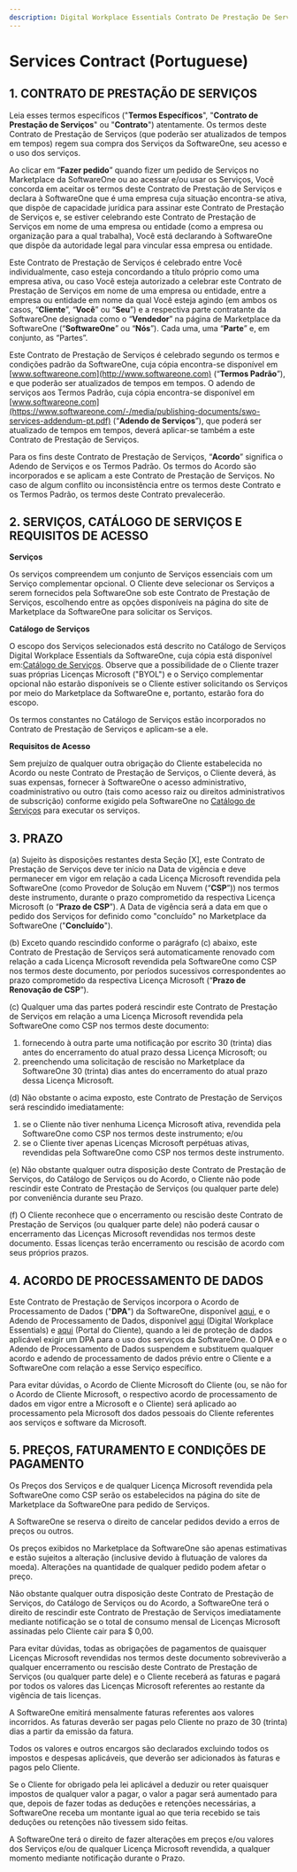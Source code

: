 ```yaml
---
description: Digital Workplace Essentials Contrato De Prestação De Serviços
---
```


# Services Contract (Portuguese)

## 1. CONTRATO DE PRESTAÇÃO DE SERVIÇOS

Leia esses termos específicos ("**Termos Específicos**", "**Contrato de Prestação de Serviços**" ou "**Contrato**") atentamente. Os termos deste Contrato de Prestação de Serviços (que poderão ser atualizados de tempos em tempos) regem sua compra dos Serviços da SoftwareOne, seu acesso e o uso dos serviços.

Ao clicar em “**Fazer pedido**” quando fizer um pedido de Serviços no Marketplace da SoftwareOne ou ao acessar e/ou usar os Serviços, Você concorda em aceitar os termos deste Contrato de Prestação de Serviços e declara à SoftwareOne que é uma empresa cuja situação encontra-se ativa, que dispõe de capacidade jurídica para assinar este Contrato de Prestação de Serviços e, se estiver celebrando este Contrato de Prestação de Serviços em nome de uma empresa ou entidade (como a empresa ou organização para a qual trabalha), Você está declarando à SoftwareOne que dispõe da autoridade legal para vincular essa empresa ou entidade.

Este Contrato de Prestação de Serviços é celebrado entre Você individualmente, caso esteja concordando a título próprio como uma empresa ativa, ou caso Você esteja autorizado a celebrar este Contrato de Prestação de Serviços em nome de uma empresa ou entidade, entre a empresa ou entidade em nome da qual Você esteja agindo (em ambos os casos, “**Cliente**”, “**Você**” ou “**Seu**”) e a respectiva parte contratante da SoftwareOne designada como o “**Vendedor**” na página de Marketplace da SoftwareOne (“**SoftwareOne**” ou “**Nós**”). Cada uma, uma “**Parte**” e, em conjunto, as “Partes”.

Este Contrato de Prestação de Serviços é celebrado segundo os termos e condições padrão da SoftwareOne, cuja cópia encontra-se disponível em [www.softwareone.com](http://www.softwareone.com) (“**Termos Padrão**”), e que poderão ser atualizados de tempos em tempos. O adendo de serviços aos Termos Padrão, cuja cópia encontra-se disponível em [www.softwareone.com](https://www.softwareone.com/-/media/publishing-documents/swo-services-addendum-pt.pdf) (“**Adendo de Serviços**”), que poderá ser atualizado de tempos em tempos, deverá aplicar-se também a este Contrato de Prestação de Serviços.

Para os fins deste Contrato de Prestação de Serviços, “**Acordo**” significa o Adendo de Serviços e os Termos Padrão. Os termos do Acordo são incorporados e se aplicam a este Contrato de Prestação de Serviços. No caso de algum conflito ou inconsistência entre os termos deste Contrato e os Termos Padrão, os termos deste Contrato prevalecerão.

## 2. SERVIÇOS, CATÁLOGO DE SERVIÇOS E REQUISITOS DE ACESSO

**Serviços**

Os serviços compreendem um conjunto de Serviços essenciais com um Serviço complementar opcional. O Cliente deve selecionar os Serviços a serem fornecidos pela SoftwareOne sob este Contrato de Prestação de Serviços, escolhendo entre as opções disponíveis na página do site de Marketplace da SoftwareOne para solicitar os Serviços.

**Catálogo de Serviços**

O escopo dos Serviços selecionados está descrito no Catálogo de Serviços Digital Workplace Essentials da SoftwareOne, cuja cópia está disponível em:[Catálogo de Serviços](https://www.softwareone.com/-/media/publishing-documents/swo-digital-workplace-essentials-catalog-pt.pdf). Observe que a possibilidade de o Cliente trazer suas próprias Licenças Microsoft ("BYOL") e o Serviço complementar opcional não estarão disponíveis se o Cliente estiver solicitando os Serviços por meio do Marketplace da SoftwareOne e, portanto, estarão fora do escopo.

Os termos constantes no Catálogo de Serviços estão incorporados no Contrato de Prestação de Serviços e aplicam-se a ele.

**Requisitos de Acesso**

Sem prejuízo de qualquer outra obrigação do Cliente estabelecida no Acordo ou neste Contrato de Prestação de Serviços, o Cliente deverá, às suas expensas, fornecer à SoftwareOne o acesso administrativo, coadministrativo ou outro (tais como acesso raiz ou direitos administrativos de subscrição) conforme exigido pela SoftwareOne no [Catálogo de Serviços](https://www.softwareone.com/-/media/publishing-documents/swo-digital-workplace-essentials-catalog-pt.pdf) para executar os serviços. &#x20;

## 3. PRAZO

(a) Sujeito às disposições restantes desta Seção \[X], este Contrato de Prestação de Serviços deve ter início na Data de vigência e deve permanecer em vigor em relação a cada Licença Microsoft revendida pela SoftwareOne (como Provedor de Solução em Nuvem (“**CSP**”)) nos termos deste instrumento, durante o prazo comprometido da respectiva Licença Microsoft (o “**Prazo de CSP**”). A Data de vigência será a data em que o pedido dos Serviços for definido como "concluído" no Marketplace da SoftwareOne ("**Concluído**").

(b) Exceto quando rescindido conforme o parágrafo (c) abaixo, este Contrato de Prestação de Serviços será automaticamente renovado com relação a cada Licença Microsoft revendida pela SoftwareOne como CSP nos termos deste documento, por períodos sucessivos correspondentes ao prazo comprometido da respectiva Licença Microsoft (“**Prazo de Renovação de CSP**”).

(c) Qualquer uma das partes poderá rescindir este Contrato de Prestação de Serviços em relação a uma Licença Microsoft revendida pela SoftwareOne como CSP nos termos deste documento:

1. fornecendo à outra parte uma notificação por escrito 30 (trinta) dias antes do encerramento do atual prazo dessa Licença Microsoft; ou
2. preenchendo uma solicitação de rescisão no Marketplace da SoftwareOne 30 (trinta) dias antes do encerramento do atual prazo dessa Licença Microsoft.

(d) Não obstante o acima exposto, este Contrato de Prestação de Serviços será rescindido imediatamente:

1. se o Cliente não tiver nenhuma Licença Microsoft ativa, revendida pela SoftwareOne como CSP nos termos deste instrumento; e/ou
2. se o Cliente tiver apenas Licenças Microsoft perpétuas ativas, revendidas pela SoftwareOne como CSP nos termos deste instrumento.

(e) Não obstante qualquer outra disposição deste Contrato de Prestação de Serviços, do Catálogo de Serviços ou do Acordo, o Cliente não pode rescindir este Contrato de Prestação de Serviços (ou qualquer parte dele) por conveniência durante seu Prazo.

(f) O Cliente reconhece que o encerramento ou rescisão deste Contrato de Prestação de Serviços (ou qualquer parte dele) não poderá causar o encerramento das Licenças Microsoft revendidas nos termos deste documento. Essas licenças terão encerramento ou rescisão de acordo com seus próprios prazos.

## 4. ACORDO DE PROCESSAMENTO DE DADOS

Este Contrato de Prestação de Serviços incorpora o Acordo de Processamento de Dados ("**DPA**") da SoftwareOne, disponível [aqui,](https://www.softwareone.com/-/media/publishing-documents/swo-framework-dpa-customer-pt.pdf) e o Adendo de Processamento de Dados, disponível [aqui](https://www.softwareone.com/-/media/publishing-documents/swo-data-processing-addendum-digital-workplace-essentials-pt.pdf) (Digital Workplace Essentials) e [aqui](https://www.softwareone.com/-/media/publishing-documents/swo-data-processing-addendum-pyracloud-pt.pdf) (Portal do Cliente), quando a lei de proteção de dados aplicável exigir um DPA para o uso dos serviços da SoftwareOne. O DPA e o Adendo de Processamento de Dados suspendem e substituem qualquer acordo e adendo de processamento de dados prévio entre o Cliente e a SoftwareOne com relação a esse Serviço específico.

Para evitar dúvidas, o Acordo de Cliente Microsoft do Cliente (ou, se não for o Acordo de Cliente Microsoft, o respectivo acordo de processamento de dados em vigor entre a Microsoft e o Cliente) será aplicado ao processamento pela Microsoft dos dados pessoais do Cliente referentes aos serviços e software da Microsoft.

## 5. PREÇOS, FATURAMENTO E CONDIÇÕES DE PAGAMENTO

Os Preços dos Serviços e de qualquer Licença Microsoft revendida pela SoftwareOne como CSP serão os estabelecidos na página do site de Marketplace da SoftwareOne para pedido de Serviços. &#x20;

A SoftwareOne se reserva o direito de cancelar pedidos devido a erros de preços ou outros.

Os preços exibidos no Marketplace da SoftwareOne são apenas estimativas e estão sujeitos a alteração (inclusive devido à flutuação de valores da moeda). Alterações na quantidade de qualquer pedido podem afetar o preço.

Não obstante qualquer outra disposição deste Contrato de Prestação de Serviços, do Catálogo de Serviços ou do Acordo, a SoftwareOne terá o direito de rescindir este Contrato de Prestação de Serviços imediatamente mediante notificação se o total de consumo mensal de Licenças Microsoft assinadas pelo Cliente cair para $ 0,00.

Para evitar dúvidas, todas as obrigações de pagamentos de quaisquer Licenças Microsoft revendidas nos termos deste documento sobreviverão a qualquer encerramento ou rescisão deste Contrato de Prestação de Serviços (ou qualquer parte dele) e o Cliente receberá as faturas e pagará por todos os valores das Licenças Microsoft referentes ao restante da vigência de tais licenças.

A SoftwareOne emitirá mensalmente faturas referentes aos valores incorridos. As faturas deverão ser pagas pelo Cliente no prazo de 30 (trinta) dias a partir da emissão da fatura.

Todos os valores e outros encargos são declarados excluindo todos os impostos e despesas aplicáveis, que deverão ser adicionados às faturas e pagos pelo Cliente.

Se o Cliente for obrigado pela lei aplicável a deduzir ou reter quaisquer impostos de qualquer valor a pagar, o valor a pagar será aumentado para que, depois de fazer todas as deduções e retenções necessárias, a SoftwareOne receba um montante igual ao que teria recebido se tais deduções ou retenções não tivessem sido feitas.

A SoftwareOne terá o direito de fazer alterações em preços e/ou valores dos Serviços e/ou de qualquer Licença Microsoft revendida, a qualquer momento mediante notificação durante o Prazo.
